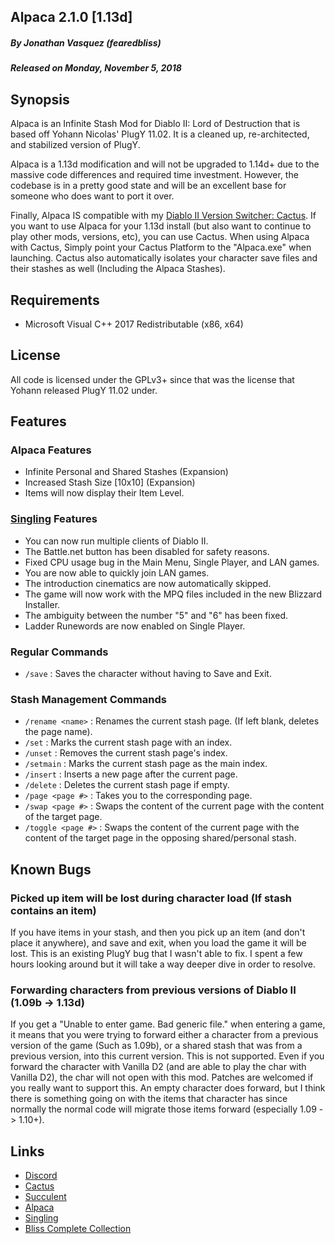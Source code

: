 ## Alpaca 2.1.0 [1.13d]
##### By Jonathan Vasquez (fearedbliss)
##### Released on Monday, November 5, 2018

## Synopsis

Alpaca is an Infinite Stash Mod for Diablo II: Lord of Destruction
that is based off Yohann Nicolas' PlugY 11.02. It is a cleaned up,
re-architected, and stabilized version of PlugY.

Alpaca is a 1.13d modification and will not be upgraded to 1.14d+ due to the
massive code differences and required time investment. However, the codebase
is in a pretty good state and will be an excellent base for someone who does
want to port it over.

Finally, Alpaca IS compatible with my [Diablo II Version Switcher: Cactus](https://github.com/fearedbliss/Cactus).
If you want to use Alpaca for your 1.13d install (but also want to continue to play
other mods, versions, etc), you can use Cactus. When using Alpaca with Cactus,
Simply point your Cactus Platform to the "Alpaca.exe" when launching. Cactus also
automatically isolates your character save files and their stashes as well
(Including the Alpaca Stashes).

## Requirements

- Microsoft Visual C++ 2017 Redistributable (x86, x64)

## License

All code is licensed under the GPLv3+ since that was the license that Yohann released PlugY 11.02 under.

## Features

### Alpaca Features

- Infinite Personal and Shared Stashes (Expansion)
- Increased Stash Size [10x10] (Expansion)
- Items will now display their Item Level.

### [Singling](https://github.com/fearedbliss/Singling) Features

- You can now run multiple clients of Diablo II.
- The Battle.net button has been disabled for safety reasons.
- Fixed CPU usage bug in the Main Menu, Single Player, and LAN games.
- You are now able to quickly join LAN games.
- The introduction cinematics are now automatically skipped.
- The game will now work with the MPQ files included in the new Blizzard Installer.
- The ambiguity between the number "5" and "6" has been fixed.
- Ladder Runewords are now enabled on Single Player.

### Regular Commands

- `/save` : Saves the character without having to Save and Exit.

### Stash Management Commands

- `/rename <name>` : Renames the current stash page. (If left blank, deletes the page name).
- `/set` : Marks the current stash page with an index.
- `/unset` : Removes the current stash page's index.
- `/setmain` : Marks the current stash page as the main index.
- `/insert` : Inserts a new page after the current page.
- `/delete` : Deletes the current stash page if empty.
- `/page <page #>` : Takes you to the corresponding page.
- `/swap <page #>` : Swaps the content of the current page with the content of the target page.
- `/toggle <page #>` : Swaps the content of the current page with the content of
                       the target page in the opposing shared/personal stash.

## Known Bugs

### Picked up item will be lost during character load (If stash contains an item)

If you have items in your stash, and then you pick up an item (and don't place it anywhere),
and save and exit, when you load the game it will be lost. This is an existing PlugY bug that
I wasn't able to fix. I spent a few hours looking around but it will take a way deeper
dive in order to resolve.

### Forwarding characters from previous versions of Diablo II (1.09b -> 1.13d)

If you get a "Unable to enter game. Bad generic file." when entering a game, it means
that you were trying to forward either a character from a previous version of the game
(Such as 1.09b), or a shared stash that was from a previous version, into this current version.
This is not supported. Even if you forward the character with Vanilla D2 (and are able to
play the char with Vanilla D2), the char will not open with this mod. Patches are welcomed
if you really want to support this. An empty character does forward, but I think there is something
going on with the items that character has since normally the normal code will migrate those items
forward (especially 1.09 -> 1.10+).

## Links

- [Discord](https://discord.gg/B59qDKy)
- [Cactus](https://github.com/fearedbliss/Cactus)
- [Succulent](https://github.com/fearedbliss/Succulent)
- [Alpaca](https://github.com/fearedbliss/Alpaca)
- [Singling](https://github.com/fearedbliss/Singling)
- [Bliss Complete Collection](https://xyinn.org/diablo/Bliss_Complete_Collection.7z)

